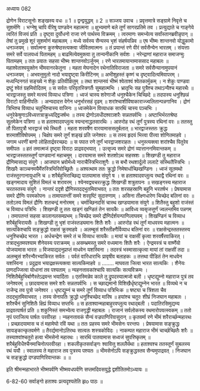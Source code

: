 अध्यायः 082

द्रोणेन विराटसूनोः शङ्खस्य वधः ॥ 1 ॥ द्वन्द्वयुद्धम् ॥ 2 ॥
सञ्जय उवाच ।
प्रवृत्तमात्रे सङ्ग्रामे निवृत्ते च सुशर्मणि ।
भग्नेषु चापि वीरेषु पाण्डवेन महात्मना ॥
क्षुभ्यमाणे बले तूर्णं सागरप्रतिमे तव ।
प्रत्युद्याते च गाङ्गेये त्वरितं विजयं प्रति ॥
दृष्ट्वा दुर्योधनो राजा रणे पार्थस्य विक्रमम् ।
त्वरमाणः समभ्येत्य सर्वांस्तानब्रवीन्नृपान् ॥ 
तेषां तु प्रमुखे शूरं सुशर्माणं महाबलम् ।
मध्ये सर्वस्य सैन्यस्य भृशं संहर्षयन्निव ॥
एष भीष्मः शान्तनवो योद्धुकामो धनञ्जयम् ।
सर्वात्मना कुरुश्रेष्ठस्त्यक्त्वा जीवितमात्मनः ॥
तं प्रयान्तं रणे वीरं सर्वसैन्येन भारतम् ।
संयत्ताः समरे सर्वे पालयध्वं पितामहम् ॥
बाढमित्येवमुक्त्वा तु तान्यनीकानि सर्वशः ।
नरेन्द्राणां महाराज समाजग्मुः पितामहम् ॥
ततः प्रयातः सहसा भीष्मः शान्तनवोऽर्जुनम् ।
रणे भारतमायान्तमाससाद महाबलः ॥
महाश्वेताश्वयुक्तेन भीमवानरकेतुना ।
महता मेघनादेन रथेनातिविराजता ॥
समरे सर्वसैन्यानामुपयानं धनञ्जयम् ।
अभवत्तुमुलो नादो भयाद्दृष्ट्वा किरीटिनम् ॥
अभीशुहस्तं कृष्णं च दृष्ट्वादित्यमिवापरम् ।
मध्यन्दिनगतं सङ्ख्ये न शेकुः प्रतिवीक्षितुम् ॥
तथा शान्तनवं भीष्मं श्वेताश्वं श्वेतकार्मुकम् ।
न शेकुः पाण्डवा द्रष्टुं श्वेतं ग्रहमिवोदितम् ॥
स सर्वतः परिवृतस्त्रिगर्तैः सुमहात्मभिः ।
भ्रातृभिः सह पुत्रैश्च तथाऽन्यैश्च महारथैः ॥
भारद्वाजस्तु समरे मत्स्यं विव्याध पत्रिणा ।
ध्वजं चास्य शरेणाजौ धनुश्चैकेन चिच्छिदे ॥
तदपास्य धनुश्छिन्नं विराटो वाहिनीपतिः ।
अन्यदादत्त वेगेन धनुर्भारसहं दृढम् ॥
शरांश्चाशीविषाकाराज्ज्वलितान्पन्नगानिव ।
द्रोणं त्रिभिश्च विव्याध चतुर्भिश्चास्य वाजिनः ॥
ध्वजमेकेन विव्याधक सारथिं चास्य पञ्चभिः ।
धनुरेकेषुणाऽविध्यत्तत्राक्रुध्यद्द्विजर्षभः ॥
तस्य द्रोणोऽवधीदश्वाञ्शरैः सन्नतपर्वभिः ।
अष्टाभिर्भरतश्रेष्ठ सूतमेकेन पत्रिणा ॥
स हताश्वादवप्लुत्य स्यन्दनाद्धतसारथिः ।
आरुरोह रथं तूर्णं पुत्रस्य रथिनां वरः ॥
ततस्तु तौ पितापुत्रौ भारद्वाजं रथे स्थितौ ।
महता शरवर्षेण वारयामाससतुर्बलात् ॥
भारद्वाजस्ततः क्रुद्धः शरमाशीविषोपमम् ।
चिक्षेप समरे तूर्णं शङ्खं प्रति जनेश्वरः ॥
स तस्य हृदयं भित्त्वा पीत्त्वा शोणितमाहवे ।
जगाम धरणीं बाणो लोहितार्द्रवरच्छदः ॥
स पपात रणे तूर्णं भारद्वाजशराहतः ।
धनुस्त्यक्त्वा शरांश्चैव पितुरेव समीपतः ॥
हतं तमात्मजं दृष्ट्वा विराटः प्राद्रवद्भयात् ।
उत्सृज्य समरे द्रोणं व्यात्ताननमिवान्तकम् ॥
भारद्वाजस्ततस्तूर्णं पाण्डवानां महाचमूम् ।
दारयामास समरे शतशोऽथ सहस्रशः ॥
शिखण्डी तु महाराज द्रौणिमासाद्य संयुगे ।
आजघान भ्रवोर्मध्ये नाराचैस्त्रिभिराशुगैः ॥
स बभौ रथशार्दूलो ललाटे संस्थितैस्त्रिभिः ।
शिखरैः काञ्चनमयैर्मेरुस्त्रिभिरिवोच्छ्रितैः ॥
अश्वत्थाम ततः क्रुद्धो निमेषार्धाच्छिखण्डिनः ।
ध्वजं सूतमथो राजंस्तुरगानायुधानि च ॥
शरैर्बहुभिराच्छिद्य पातयामास संयुगे ष ।
स हताश्वादवप्लुत्य रथाद्वै रथिनां वरः ॥
खङ्गमादाय सुशितं विमलं च शरावरम् ।
श्येनवद्व्यचरत्क्रुद्धः शिखण्डी शत्रुतापनः ॥
सखङ्गस्य महाराज चरतस्तस्य संयुगे ।
नान्तरं ददृशे द्रौणिस्तदद्भुतमिवाभवत् ॥
ततः शरसहस्राणि बहूनि भरतर्षभ ।
प्रेषयामास समरे द्रौणिः परमकोपनः ॥
तामापतन्तीं समरे शरवृष्टिं सुदारुणाम् ।
असिना तीक्ष्णधारेण चिच्छेद बलिनां वरः ॥
ततोऽस्य विमलं द्रौणिः शतचन्द्रं मनोरमम् ।
चर्माच्छिनदसिं चास्थ खण्डयामास संयुगे ॥
शितैस्तु बहुशो राजंस्तं च विव्याध पत्रिभिः ।
शिखण्डी तु ततः खङ्गं खण्डितं तेन सायकैः ॥
आविध्य व्यसृजत्तूर्णं ज्वलन्तमिव पन्नगम् ।
तमापतन्तं सहसा कालानलसमप्रभम् ॥
चिच्छेद समरे द्रौणिर्दर्शयन्पाणिलाघवम् ।
शिखण्डिनं च विव्याध शरैर्बहुभिरायसैः ॥
शिखण्डी तु भृशं राजंस्तड्यमानः शितैः शरैः ।
आरुरोह रथं तूर्णं माधवस्य महात्मनः ॥
सात्यकिश्चापि सङ्क्रुद्धो राक्षसं क्रूरमाहवे ।
अलम्बुसं शरैस्तीक्ष्णैर्विव्याध बलिनां वरः ॥
राक्षसेन्द्रस्ततस्तस्य धनुश्चिच्छेद भारत ।
अर्धचन्द्रेण समरे तं च विव्याध सायकैः ॥
मायां च राक्षसीं कृत्वा शरवर्षैरवाकिरत् ।
तत्राद्भुतमपश्याम शैनेयस्य पराक्रमम् ॥
असम्भ्रमस्तु समरे वध्यमानः शितैः शरैः ।
ऐन्द्रमस्त्रं च वार्ष्णेयो योजयामास भारत ॥
विजयाद्यदनुप्राप्तं माधवेन यशस्विना ।
तदस्त्रं भस्मासात्कृत्वा मायां तां राक्षसीं तदा ॥
अलम्बुसं शरैरन्यैरभ्याकिरत सर्वतः ।
पर्वतं वारिधाराभिः प्रावृषीव बलाहकः ॥
तत्तथा पीडितं तेन माधवेन यशस्विना ।
प्रदुद्राव भयाद्रक्षस्त्यक्त्वा सात्यकिमाहवे ॥
........ माघवता जित्वा भारत सात्यकिः ।
शैनेयः प्राणदज्जित्वा योधानां तव पश्यताम् ॥
न्यहनत्तावकांश्चापि सात्यकिः सत्यविक्रमः ।
निशितैर्बहुभिर्बाणैस्तेऽद्रवन्त भयार्दिताः ॥
एतस्मिन्नेव काले तु द्रुपदस्यात्मजो बली ।
धृष्टद्युम्नो महाराज पुत्रं तव जनेश्वरम् ॥
छादयामास समरे शरैः सन्नतपर्वभिः ।
स च्छाद्यमानो विशिखैर्धृष्टद्युम्नेन भारत ॥
विव्यथे न च राजेन्द्र तव पुत्रो जनेश्वर ।
धृष्टद्युम्नं च समरे तूर्णं विव्याध पत्रिभिःक ॥
षष्ट्या च त्रिंशता चैव तदद्भुतमिवाभवत् ।
तस्य सेनापतिः क्रुद्धो धनुश्चिच्छेद मारिष ॥
हयांश्च चतुरः शीघ्रं निजघान महाबलः ।
शरैश्चैनं सुनिशितैः क्षिप्रं विव्याध सप्तभिः ॥
स हताश्वान्महाबाहुरवप्लुत्य रथाद्बली ।
पदातिरसिमुद्यम्य प्राद्रवत्पार्षतं प्रति ॥
शकुनिस्तं समभ्येत्य राजगृद्धी महाबलः ।
राजानं सर्वलोकस्य रथमारोपयत्स्वकम् ॥
ततो नृपं पराजित्य पार्षतः परवीरहा ।
न्यहनत्तावकं सैन्यं वज्रपाणिरिवासुरान् ॥
कृतवर्मा रणे भीमं शरैरार्च्छन्महारथः ।
प्रच्छादयामास च तं महामेघो रविं यथा ॥
ततः प्रहस्य समरे भीमसेनः परन्तपः ।
प्रेषयामास सङ्क्रुद्धः सायङ्कान्कृतवर्मणे ॥
तैरर्द्यमानोऽतिरथः सात्वतः शस्त्रकोविदः ।
नाकम्पत महाराज भीमं चार्च्छच्छितैः शरैः ॥
तस्याश्वांश्चतुरो हत्वा भीमसेनो महारथः ।
सारथिं पातयामास सध्वजं सुपरिष्कृतम् ॥
शरैर्बहुविधैश्चैनमाचिनोत्परवीरहा ।
शकलीकृतसर्वाङ्गः श्वावित्तु शललैर्यथा ॥
हताश्वश्च ततस्तूर्णं सुबलस्य रथं ययौ ।
स्वालस्य ते महाराज तव पुत्रस्य पश्यतः ॥
भीमसेनोऽपि सङ्क्रुद्धस्तव सैन्यमुपाद्रवत् ।
निजघान च सङ्क्रुद्धो दण्डपाणिरिवान्तकः ॥ ॥

इति श्रीमन्महाभारते भीष्मपर्वणि भीष्मवधपर्वणि सप्तमदिवसयुद्धे द्वशीतितमोऽध्यायः ॥

6-82-60 सर्वाङ्गो हताश्वः प्रत्यदृश्यतेति झo पाठः ॥
